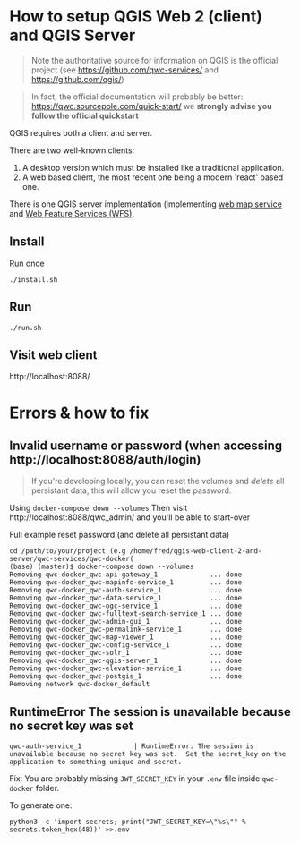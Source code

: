# How to setup QGIS Web 2 (client) and QGIS Server

> Note the authoritative source for information on QGIS is the official project (see https://github.com/qwc-services/ and https://github.com/qgis/)

> In fact, the official documentation will probably be better: https://qwc.sourcepole.com/quick-start/ we **strongly advise you follow the official quickstart**

QGIS requires both a client and server.

There are two well-known clients: 

1. A desktop version which must be installed like a traditional application.
2. A web based client, the most recent one being a modern 'react' based one.

There is one QGIS server implementation (implementing [web map service](https://en.wikipedia.org/wiki/Web_Map_Service) and [Web Feature Services (WFS)](https://en.wikipedia.org/wiki/Web_Feature_Service).

## Install
Run once
```
./install.sh
```

## Run

```
./run.sh
```

## Visit web client

http://localhost:8088/

# Errors & how to fix

## Invalid username or password (when accessing http://localhost:8088/auth/login)

> If you're developing locally, you can reset the volumes and *delete* 
  all persistant data, this will allow you reset the password.

Using `docker-compose down --volumes`
Then visit http://localhost:8088/qwc_admin/ and you'll be able to start-over

Full example reset password (and delete all persistant data)
```
cd /path/to/your/project (e.g /home/fred/qgis-web-client-2-and-server/qwc-services/qwc-docker(
(base) (master)$ docker-compose down --volumes 
Removing qwc-docker_qwc-api-gateway_1             ... done
Removing qwc-docker_qwc-mapinfo-service_1         ... done
Removing qwc-docker_qwc-auth-service_1            ... done
Removing qwc-docker_qwc-data-service_1            ... done
Removing qwc-docker_qwc-ogc-service_1             ... done
Removing qwc-docker_qwc-fulltext-search-service_1 ... done
Removing qwc-docker_qwc-admin-gui_1               ... done
Removing qwc-docker_qwc-permalink-service_1       ... done
Removing qwc-docker_qwc-map-viewer_1              ... done
Removing qwc-docker_qwc-config-service_1          ... done
Removing qwc-docker_qwc-solr_1                    ... done
Removing qwc-docker_qwc-qgis-server_1             ... done
Removing qwc-docker_qwc-elevation-service_1       ... done
Removing qwc-docker_qwc-postgis_1                 ... done
Removing network qwc-docker_default
```


## RuntimeError The session is unavailable because no secret key was set
```
qwc-auth-service_1             | RuntimeError: The session is unavailable because no secret key was set.  Set the secret_key on the application to something unique and secret.
```

Fix: You are probably missing `JWT_SECRET_KEY` in your `.env` file inside `qwc-docker` folder.

To generate one:
```
python3 -c 'import secrets; print("JWT_SECRET_KEY=\"%s\"" % secrets.token_hex(48))' >>.env
```
